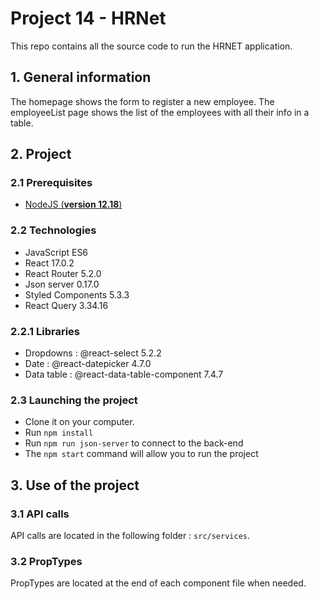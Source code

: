# Project 14 - HRNet

This repo contains all the source code to run the HRNET application.

## 1. General information

The homepage shows the form to register a new employee.
The employeeList page shows the list of the employees with all their info in a table.

## 2. Project

### 2.1 Prerequisites

- [NodeJS (**version 12.18**)](https://nodejs.org/en/)

### 2.2 Technologies

- JavaScript ES6
- React 17.0.2
- React Router 5.2.0
- Json server 0.17.0
- Styled Components 5.3.3
- React Query 3.34.16

### 2.2.1 Libraries

- Dropdowns : @react-select 5.2.2
- Date : @react-datepicker 4.7.0
- Data table : @react-data-table-component 7.4.7

### 2.3 Launching the project

- Clone it on your computer.
- Run `npm install`
- Run `npm run json-server` to connect to the back-end
- The `npm start` command will allow you to run the project

## 3. Use of the project

### 3.1 API calls

API calls are located in the following folder : `src/services`.

### 3.2 PropTypes

PropTypes are located at the end of each component file when needed.

